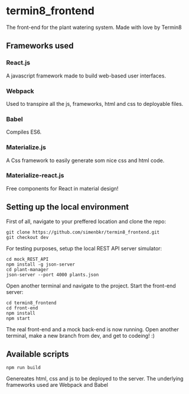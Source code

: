 # termin8_frontend

The front-end for the plant watering system. Made with love by Termin8

## Frameworks used

### React.js
A javascript framework made to build web-based user interfaces.

### Webpack
Used to transpire all the js, frameworks, html and css to deployable files.

### Babel
Compiles ES6.


### Materialize.js
A Css framework to easily generate som nice css and html code.

### Materialize-react.js
Free components for React in material design!


## Setting up the local environment

First of all, navigate to your preffered location and clone the repo:
```
git clone https://github.com/simenbkr/termin8_frontend.git
git checkout dev
```

For testing purposes,  setup the local REST API server simulator:
```
cd mock_REST_API
npm install -g json-server
cd plant-manager
json-server --port 4000 plants.json
```

Open another terminal and navigate to the project. Start the front-end server:
```
cd termin8_frontend
cd front-end
npm install
npm start
```

The real front-end and a mock back-end is now running. Open another terminal, make a new branch from dev, and get to codeing! :)



## Available scripts
```
npm run build
```
Genereates html, css and js to be deployed to the server.
The underlying frameworks used are Webpack and Babel
